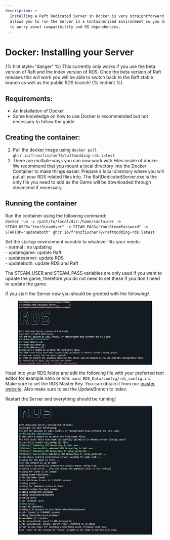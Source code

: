 ```yaml
---
description: >-
  Installing a Raft Dedicated Server in Docker is very straightforward and
  allows you to run the Server in a Containerized Environment so you don't have
  to worry about compatibility and OS dependencies.
---
```


# Docker: Installing your Server

{% hint style="danger" %}
This currently only works if you use the beta version of Raft and the indev version of RDS. Once the beta version of Raft releases this will work you will be able to switch back to the Raft stable branch as well as the public RDS branch!&#x20;
{% endhint %}

## Requirements:

* An Installation of Docker
* Some knowledge on how to use Docker is recommended but not necessary to follow the guide

## Creating the container:

1. Pull the docker image using `docker pull ghcr.io/franzfischer78/raftmodding-rds:latest`
2. There are multiple ways you can now work with Files inside of docker. We recommend that you mount a local directory into the Docker Container to make things easier. Prepare a local directory where you will put all your RDS related files into. The RaftDedicatedServer.exe is the only file you need to add as the Game will be downloaded through steamcmd if necessary.&#x20;

## Running the container

Run the container using the following command:\
`docker run -v /path/to/local/dir:/home/container -e STEAM_USER="YourSteamUser" -e STEAM_PASS="YourSteamPassword" -e STARTUP="updateboth" ghcr.io/franzfischer78/raftmodding-rds:latest`&#x20;

Set the startup environment variable to whatever fits your needs:\
\- normal : no updating\
\- updategame: update Raft\
\- updateserver: update RDS\
\- updateboth: update RDS and Raft

The STEAM\_USER and STEAM\_PASS variables are only used if you want to update the game, therefore you do not need to set these if you don't need to update the game.&#x20;

If you start the Server now you should be greeted with the following:\


<figure><img src="../.gitbook/assets/spaces_IXIJPambVpxAYFRdpYZm_uploads_odG9HBJZUAwSHo9bNvhZ_grafik.webp" alt=""><figcaption></figcaption></figure>

Head into your RDS folder and edit the following file with your preferred text editor for example nano or vim: `nano RDS_Data/config/rds_config.ini`\
Make sure to set the RDS Master Key. You can obtain it from our [master website](https://master.raftmodding.com/keys). Also make sure to set the UpdateBranch to indev.

Restart the Server and everything should be running!

<figure><img src="../.gitbook/assets/spaces_IXIJPambVpxAYFRdpYZm_uploads_lqLm2jRKWrQs4zTTDr65_grafik.webp" alt=""><figcaption></figcaption></figure>
